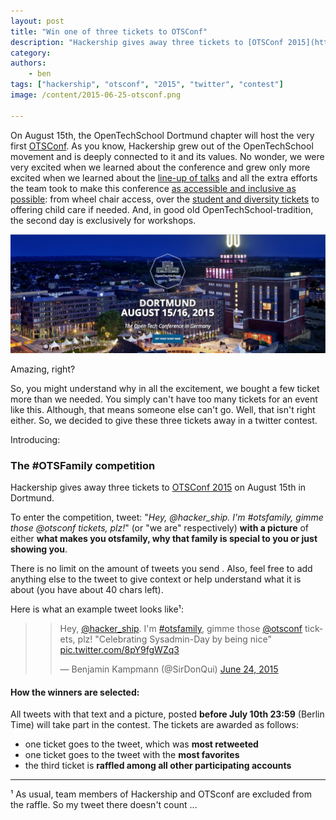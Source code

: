 ```yaml
---
layout: post
title: "Win one of three tickets to OTSConf"
description: "Hackership gives away three tickets to [OTSConf 2015](https://otsconf.com/) on August 15th in Dortmund. Learn all details about the conference and how to enter the competition in this blog post"
category:
authors:
    - ben
tags: ["hackership", "otsconf", "2015", "twitter", "contest"]
image: /content/2015-06-25-otsconf.png

---
```


On August 15th, the OpenTechSchool Dortmund chapter will host the very first [OTSConf](https://otsconf.com/). As you know, Hackership grew out of the OpenTechSchool movement and is deeply connected to it and its values. No wonder, we were very excited when we learned about the conference and grew only more excited when we learned about the [line-up of talks](https://otsconf.com/#talks) and all the extra efforts the team took to make this conference [as accessible and inclusive as possible](https://otsconf.com/#a11y): from wheel chair access, over the [student and diversity tickets](http://blog.otsconf.com/post/121589262220/how-to-apply-for-community-and-diversity-tickets) to offering child care if needed. And, in good old OpenTechSchool-tradition, the second day is exclusively for workshops.


![OTSConf](/content/2015-06-25-otsconf.png)

Amazing, right?

So, you might understand why in all the excitement, we bought a few ticket more than we needed. You simply can't have too many tickets for an event like this. Although, that means someone else can't go. Well, that isn't right either. So, we decided to give these three tickets away in a twitter contest.

Introducing:


### The #OTSFamily competition

Hackership gives away three tickets to [OTSConf 2015](https://otsconf.com/) on August 15th in Dortmund.

To enter the competition, tweet: "*Hey, @hacker_ship. I'm #otsfamily, gimme those @otsconf tickets, plz!*" (or "we are" respectively) **with a picture** of either **what makes you otsfamily, why that family is special to you or just showing you**.

There is no limit on the amount of tweets you send . Also, feel free to add anything else to the tweet to give context or help understand what it is about (you have about 40 chars left).

Here is what an example tweet looks like¹:

> <blockquote class="twitter-tweet" lang="en"><p lang="en" dir="ltr">Hey, <a href="https://twitter.com/hacker_ship">@hacker_ship</a>. I&#39;m <a href="https://twitter.com/hashtag/otsfamily?src=hash">#otsfamily</a>, gimme those <a href="https://twitter.com/otsconf">@otsconf</a> tickets, plz!&#10;&#10;&quot;Celebrating Sysadmin-Day by being nice&quot; <a href="http://t.co/8pY9fgWZq3">pic.twitter.com/8pY9fgWZq3</a></p>&mdash; Benjamin Kampmann (@SirDonQui) <a href="https://twitter.com/SirDonQui/status/613713406651166720">June 24, 2015</a></blockquote>
<script async src="//platform.twitter.com/widgets.js" charset="utf-8"></script>



#### How the winners are selected:

All tweets with that text and a picture, posted **before July 10th 23:59** (Berlin Time) will take part in the contest. The tickets are awarded as follows:

 - one ticket goes to the tweet, which was **most retweeted**
 - one ticket goes to the tweet with the **most favorites**
 - the third ticket is **raffled among all other participating accounts**



---
¹ As usual, team members of Hackership and OTSconf are excluded from the raffle. So my tweet there doesn't count ...